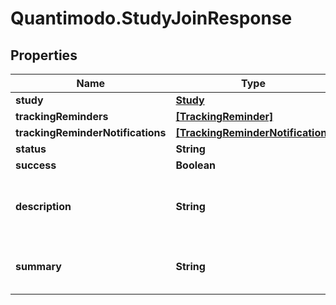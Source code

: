 # Quantimodo.StudyJoinResponse

## Properties
Name | Type | Description | Notes
------------ | ------------- | ------------- | -------------
**study** | [**Study**](Study.md) |  | [optional] 
**trackingReminders** | [**[TrackingReminder]**](TrackingReminder.md) |  | [optional] 
**trackingReminderNotifications** | [**[TrackingReminderNotification]**](TrackingReminderNotification.md) |  | [optional] 
**status** | **String** | Ex: ok | [optional] 
**success** | **Boolean** | Ex: true | [optional] 
**description** | **String** | Can be used as body of help info popup | [optional] 
**summary** | **String** | Can be used as title in help info popup | [optional] 


